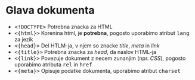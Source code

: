 # Glava dokumenta

* <kbd><!DOCTYPE></kbd> Potrebna znacka za HTML
* <kbd><{html}></kbd> Korenina html, je **potrebna**, pogosto uporabimo atribut <kbd>lang</kbd> za jezik
* <kbd><{head}></kbd> Del HTLM-ja, v njem so znacke *title*, *meta* in *link*
* <kbd><{title}></kbd> Potrebna znacka za *head*, da naslov HTML-ja
* <kbd><{link}></kbd> Povezuje dokument z necem zunanjim (npr. *CSS*), pogosto uporabimo atributa <kbd>rel</kbd> in <kbd>href</kbd>
* <kbd><{meta}></kbd> Opisuje podatke dokumenta, uporabimo atribut <kbd>charset</kbd>
